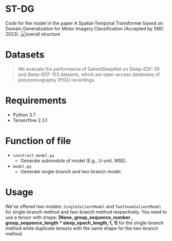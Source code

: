 # ST-DG
Code for the model in the paper A Spatial-Temporal Transformer based on Domain Generalization for
Motor Imagery Classification (Accepted by SMC 2023).
![overall structure](figure/overview.jpg)

# Datasets

>We evaluate the performance of SalientSleepNet on Sleep-EDF-39 and Sleep-EDF-153 datasets, which are open-access databases of polysomnography (PSG) recordings.

# Requirements

* Python 3.7
* Tensorflow 2.3.1

# Function of file

* `construct_model.py`
  * Generate submodule of model (E.g., U-unit, MSE).
* `model.py`
  * Generate single-branch and two-branch model.

# Usage

We've offered two models:  `SingleSalientModel` and `TwoSteamSalientModel` for single-branch method and two-branch method respectively.
You need to use a tensor with shape: **[None, group_sequence_number , group_sequence_length * sleep_epoch_length, 1, 1]** for the single-branch method while duplicate tensors with the same shape for the two-branch method.